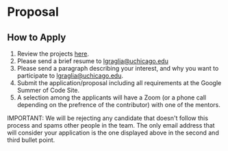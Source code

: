 # Proposal

## How to Apply

1. Review the projects [here](https://docs.pedscommons.org/GSoC/ideas).
2. Please send a brief resume to lgraglia@uchicago.edu
3. Please send a paragraph describing your interest, and why you want to participate to lgraglia@uchicago.edu.
4. Submit the application/proposal including all requirements at the Google Summer of Code Site.
5. A selection among the applicants will have a Zoom (or a phone call depending on the prefrence of the contributor) with one of the mentors.

IMPORTANT: We will be rejecting any candidate that doesn't follow this process and spams other people in the team. The only email address that will consider your application is the one displayed above in the second and third bullet point.
